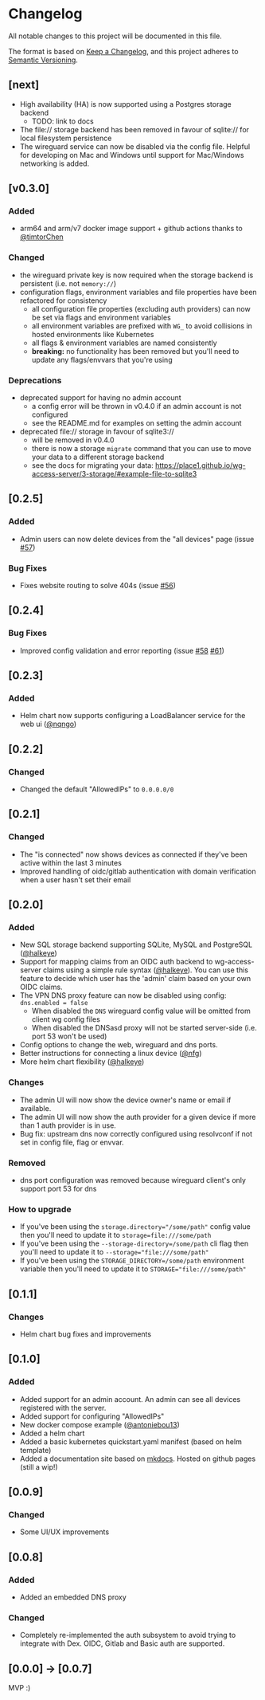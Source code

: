 # Changelog

All notable changes to this project will be documented in this file.

The format is based on [Keep a Changelog](https://keepachangelog.com/en/1.0.0/),
and this project adheres to [Semantic Versioning](https://semver.org/spec/v2.0.0.html).

## [next]

- High availability (HA) is now supported using a Postgres storage backend
  - TODO: link to docs
- The file:// storage backend has been removed in favour of sqlite:// for local filesystem persistence
- The wireguard service can now be disabled via the config file. Helpful for developing on Mac and Windows until support for Mac/Windows networking is added.

## [v0.3.0]

### Added

- arm64 and arm/v7 docker image support + github actions thanks to [@timtorChen](https://github.com/Place1/wg-access-server/pull/73)

### Changed

- the wireguard private key is now required when the storage backend is persistent (i.e. not `memory://`)
- configuration flags, environment variables and file properties have been refactored for consistency
  * all configuration file properties (excluding auth providers) can now be set via flags and environment variables
  * all environment variables are prefixed with `WG_` to avoid collisions in hosted environments like Kubernetes
  * all flags & environment variables are named consistently
  * **breaking:** no functionality has been removed but you'll need to update any flags/envvars that you're using

### Deprecations

- deprecated support for having no admin account
  * a config error will be thrown in v0.4.0 if an admin account is not configured
  * see the README.md for examples on setting the admin account
- deprecated file:// storage in favour of sqlite3://
  * will be removed in v0.4.0
  * there is now a storage `migrate` command that you can use to move your data to a different storage backend
  * see the docs for migrating your data: https://place1.github.io/wg-access-server/3-storage/#example-file-to-sqlite3

## [0.2.5]

### Added

- Admin users can now delete devices from the "all devices" page (issue [#57](https://github.com/Place1/wg-access-server/issues/57))

### Bug Fixes

- Fixes website routing to solve 404s (issue [#56](https://github.com/Place1/wg-access-server/issues/56))

## [0.2.4]

### Bug Fixes

- Improved config validation and error reporting (issue [#58](https://github.com/Place1/wg-access-server/issues/58) [#61](https://github.com/Place1/wg-access-server/issues/61))

## [0.2.3]

### Added

- Helm chart now supports configuring a LoadBalancer service for the web ui ([@nqngo](https://github.com/Place1/wg-access-server/pull/60))

## [0.2.2]

### Changed

- Changed the default "AllowedIPs" to `0.0.0.0/0`

## [0.2.1]

### Changed

- The "is connected" now shows devices as connected if they've been active within the last 3 minutes
- Improved handling of oidc/gitlab authentication with domain verification when a user hasn't set their email

## [0.2.0]

### Added

- New SQL storage backend supporting SQLite, MySQL and PostgreSQL ([@halkeye](https://github.com/Place1/wg-access-server/pull/37))
- Support for mapping claims from an OIDC auth backend to wg-access-server claims using a simple rule
  syntax ([@halkeye](https://github.com/Place1/wg-access-server/pull/39)). You can use this feature
  to decide which user has the 'admin' claim based on your own OIDC claims.
- The VPN DNS proxy feature can now be disabled using config: `dns.enabled = false`
  - When disabled the `DNS` wireguard config value will be omitted from client wg config files
  - When disabled the DNSasd proxy will not be started server-side (i.e. port 53 won't be used)
- Config options to change the web, wireguard and dns ports.
- Better instructions for connecting a linux device ([@nfg](https://github.com/Place1/wg-access-server/pull/38))
- More helm chart flexibility ([@halkeye](https://github.com/Place1/wg-access-server/pull/33))

### Changes

- The admin UI will now show the device owner's name or email if available.
- The admin UI will now show the auth provider for a given device if more than 1 auth provider is in use.
- Bug fix: upstream dns now correctly configured using resolvconf if not set in config file, flag or envvar.

### Removed

- dns port configuration was removed because wireguard client's only support port 53 for dns

### How to upgrade

- If you've been using the `storage.directory="/some/path"` config value then
  you'll need to update it to `storage=file:///some/path`
- If you've been using the `--storage-directory=/some/path` cli flag then
  you'll need to update it to `--storage="file:///some/path"`
- If you've been using the `STORAGE_DIRECTORY=/some/path` environment variable then
  you'll need to update it to `STORAGE="file:///some/path"`

## [0.1.1]

### Changes

- Helm chart bug fixes and improvements

## [0.1.0]

### Added

- Added support for an admin account. An admin can see all devices registered
  with the server.
- Added support for configuring "AllowedIPs"
- New docker compose example ([@antoniebou13](https://github.com/Place1/wg-access-server/pull/13))
- Added a helm chart
- Added a basic kubernetes quickstart.yaml manifest (based on helm template)
- Added a documentation site based on [mkdocs](https://www.mkdocs.org/). Hosted
  on github pages (still a wip!)

## [0.0.9]

### Changed

- Some UI/UX improvements

## [0.0.8]

### Added

- Added an embedded DNS proxy

### Changed

- Completely re-implemented the auth subsystem to avoid trying to integrate
  with Dex. OIDC, Gitlab and Basic auth are supported.

## [0.0.0] -> [0.0.7]

MVP :)
